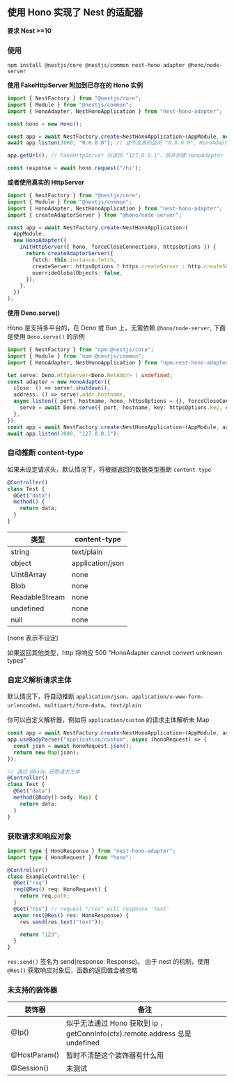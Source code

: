 ## 使用 Hono 实现了 Nest 的适配器

**要求 Nest >=10**

### 使用

`npm install @nestjs/core @nestjs/common nest-hono-adapter @hono/node-server`

**使用 FakeHttpServer 附加到已存在的 Hono 实例**

```ts
import { NestFactory } from "@nestjs/core";
import { Module } from "@nestjs/common";
import { HonoAdapter, NestHonoApplication } from "nest-hono-adapter";

const hono = new Hono();

const app = await NestFactory.create<NestHonoApplication>(AppModule, new HonoAdapter({ hono }));
await app.listen(3000, "0.0.0.0"); // 这不会真的监听 "0.0.0.0", HonoAdapter 会创建一个 FakeHttpServer, 因为 Nest 依赖它

app.getUrl(); // FakeHttpServer 将返回 "127.0.0.1"，除非创建 HonoAdapter 时传递了 address 参数

const response = await hono.request("/hi");
```

**或者使用真实的 HttpServer**

```ts
import { NestFactory } from "@nestjs/core";
import { Module } from "@nestjs/common";
import { HonoAdapter, NestHonoApplication } from "nest-hono-adapter";
import { createAdaptorServer } from "@hono/node-server";

const app = await NestFactory.create<NestHonoApplication>(
  AppModule,
  new HonoAdapter({
    initHttpServer({ hono, forceCloseConnections, httpsOptions }) {
      return createAdaptorServer({
        fetch: this.instance.fetch,
        createServer: httpsOptions ? https.createServer : http.createServer,
        overrideGlobalObjects: false,
      });
    },
  })
);
```

**使用 Deno.serve()**

Hono 是支持多平台的，在 Deno 或 Bun 上，无需依赖 `@hono/node-server`, 下面是使用 `Deno.serve()` 的示例

```ts
import { NestFactory } from "npm:@nestjs/core";
import { Module } from "npm:@nestjs/common";
import { HonoAdapter, NestHonoApplication } from "npm:nest-hono-adapter";

let serve: Deno.HttpServer<Deno.NetAddr> | undefined;
const adapter = new HonoAdapter({
  close: () => serve!.shutdown(),
  address: () => serve!.addr.hostname,
  async listen({ port, hostname, hono, httpsOptions = {}, forceCloseConnections }) {
    serve = await Deno.serve({ port, hostname, key: httpsOptions.key, cert: httpsOptions.cert }, hono.fetch);
  },
});
const app = await NestFactory.create<NestHonoApplication>(AppModule, adapter);
await app.listen(3000, "127.0.0.1");
```

### 自动推断 content-type

如果未设定请求头，默认情况下，将根据返回的数据类型推断 `content-type`

```ts
@Controller()
class Test {
  @Get("data")
  method() {
    return data;
  }
}
```

| 类型                       | content-type     |
| -------------------------- | ---------------- |
| string                     | text/plain       |
| object                     | application/json |
| Uint8Array                 | none             |
| Blob                       | none             |
| ReadableStream<Uint8Array> | none             |
| undefined                  | none             |
| null                       | none             |

(none 表示不设定)

如果返回其他类型，http 将响应 500 "HonoAdapter cannot convert unknown types"

### 自定义解析请求主体

默认情况下，将自动推断 `application/json`、`application/x-www-form-urlencoded`、`multipart/form-data`、`text/plain`

你可以自定义解析器，例如将 `application/custom` 的请求主体解析未 Map

```ts
const app = await NestFactory.create<NestHonoApplication>(AppModule, adapter);
app.useBodyParser("application/custom", async (honoRequest) => {
  const json = await honoRequest.json();
  return new Map(json);
});

// 通过 @Body 获取请求主体
@Controller()
class Test {
  @Get("data")
  method(@Body() body: Map) {
    return data;
  }
}
```

### 获取请求和响应对象

```ts
import type { HonoResponse } from "nest-hono-adapter";
import type { HonoRequest } from "hono";

@Controller()
class ExampleController {
  @Get("req")
  req(@Req() req: HonoRequest) {
    return req.path;
  }
  @Get("res") // request "/res" will response 'text'
  async res(@Res() res: HonoResponse) {
    res.send(res.text("text"));

    return "123";
  }
}
```

`res.send()` 签名为 send(response: Response)。 由于 nest 的机制，使用 `@Res()` 获取响应对象后，函数的返回值会被忽略

### 未支持的装饰器

| 装饰器       | 备注                                                                         |
| ------------ | ---------------------------------------------------------------------------- |
| @Ip()        | 似乎无法通过 Hono 获取到 ip ，getConnInfo(ctx).remote.address 总是 undefined |
| @HostParam() | 暂时不清楚这个装饰器有什么用                                                 |
| @Session()   | 未测试                                                                       |
